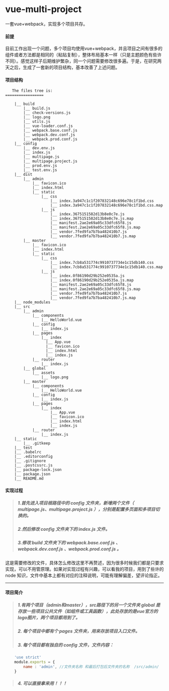 # vue-multi-project
一套vue+webpack，实现多个项目共存。
#### 前提
目前工作出现一个问题，多个项目均使用vue+webpack，并且项目之间有很多的组件或者方法都是相同的（粘贴复制），整体布局基本一样（只是主题颜色有些许不同）。感觉这样子后期维护繁杂，同一个问题需要修改很多遍。于是，在研究两天之后，生成了一套新的项目结构，基本改善了上述问题。
#### 项目结构
``` 
   The files tree is:
=================
   
    |__ build
        |__ build.js
        |__ check-versions.js
        |__ logo.png
        |__ utils.js
        |__ vue-loader.conf.js
        |__ webpack.base.conf.js
        |__ webpack.dev.conf.js
        |__ webpack.prod.conf.js
    |__ config
        |__ dev.env.js
        |__ index.js
        |__ multipage.js
        |__ multipage.project.js
        |__ prod.env.js
        |__ test.env.js
    |__ dist
        |__ admin
            |__ favicon.ico
            |__ index.html
            |__ static
                |__ css
                    |__ index.3a947c1c1f207832148c696e78c1f1bd.css
                    |__ index.3a947c1c1f207832148c696e78c1f1bd.css.map
                |__ js
                    |__ index.3675151582d13b8e0c7e.js
                    |__ index.3675151582d13b8e0c7e.js.map
                    |__ manifest.2ae2e69a05c33dfc65f8.js
                    |__ manifest.2ae2e69a05c33dfc65f8.js.map
                    |__ vendor.7fed9fa7b7ba482410b7.js
                    |__ vendor.7fed9fa7b7ba482410b7.js.map
        |__ master
            |__ favicon.ico
            |__ index.html
            |__ static
                |__ css
                    |__ index.7cb8a531774c9910737734e1c15db140.css
                    |__ index.7cb8a531774c9910737734e1c15db140.css.map
                |__ js
                    |__ index.0f86190d29b252e0535a.js
                    |__ index.0f86190d29b252e0535a.js.map
                    |__ manifest.2ae2e69a05c33dfc65f8.js
                    |__ manifest.2ae2e69a05c33dfc65f8.js.map
                    |__ vendor.7fed9fa7b7ba482410b7.js
                    |__ vendor.7fed9fa7b7ba482410b7.js.map
    |__ node_modules
    |__ src
        |__ admin
            |__ components
                |__ HelloWorld.vue
            |__ config
                |__ index.js
            |__ pages
                |__ index
                  |__ App.vue
                  |__ favicon.ico
                  |__ index.html
                  |__ index.js
            |__ router
                |__ index.js
        |__ global
            |__ assets
                |__ logo.png
        |__ master
            |__ components
                |__ HelloWorld.vue
            |__ config
                |__ index.js
            |__ pages
                |__ index
                    |__ App.vue
                    |__ favicon.ico
                    |__ index.html
                    |__ index.js
            |__ router
                |__ index.js
    |__ static
        |__ .gitkeep
    |__ test
    |__ .babelrc
    |__ .editorconfig
    |__ .gitignore
    |__ .postcssrc.js
    |__ package-lock.json
    |__ package.json
    |__ README.md
```

#### 实现过程
> ##### 1.首先进入项目根路径中的 config 文件夹，新增两个文件（ multipage.js、multipage.project.js ），分别是配置多页面和多项目切换的。
> ##### 2.然后修改 config 文件夹下的 index.js 文件。
> ##### 3.修改 build 文件夹下的 webpack.base.conf.js 、webpack.dev.conf.js 、webpack.prod.conf.js 。

这是需要修改的文件，具体怎么修改这里不再赘述，因为很多时候我们都是只要求实现，可以不用管原理。如果对实现过程有兴趣，可以看我的项目，用到了些许的 node 知识，文件中基本上都有对应的注释说明，可能有理解偏差，望评论指正。

---

#### 项目简介
> ##### 1.有两个项目（admin和master），src路径下的另一个文件夹 global 是存放一些项目公共文件（如组件或工具函数），此处存放的是vue官方的logo图片，两个项目都用到了。
> ##### 2. 每个项目中都有个 pages 文件夹，用来存放项目入口文件。
> ##### 3. 每个项目都有独自的 config 文件，文件内容：
``` javascript
	'use strict'
	module.exports = {
		name : 'admin',	//文件夹名称 和最后打包后文件夹的名称  /src/admin/
	}
```
> ##### 4. 可以直接拿来用！！！
